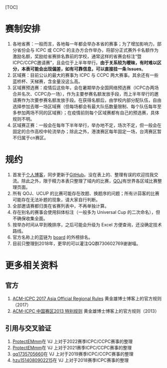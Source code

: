 [TOC]

# 赛制安排

1. 各地省赛：一般而言，各地每一年都会举办本省的赛事；为了增加影响力，部分省份会与 ICPC 或 CCPC 的主办方合作举办，将部分正式赛外卡名额作为激励名额，奖励给省赛排名靠前的学校，通常这样的省赛会标注“暨ICPC/CCPC邀请赛”，且会位于上半年举行。**由于关系较为暧昧，有时难以区分，本表可能会出现偏差，如有可靠信息，可以直接挂一条 Issues**。
2. 区域赛：目前公认的最大的赛事为 ICPC 与 CCPC 两大赛事。其余还有一些蓝桥杯、天梯赛，含金量没这么高。
3. 区域赛预选赛：疫情后这些年，会在暑期举办全国网络预选赛（ICPC办两场合并名次、CCPC办一场），作为主要参赛名额发放手段，而上半年举行的邀请赛作为次要参赛名额发放手段。在获得名额后，由学校内部分配队伍，自由选择参加去哪一场区域赛（但每场都会有最大队伍数量限制、每个队伍每年至多参加两场不同的区域赛）；在疫情前则每个区域赛都有自己的预选赛，具体规则不明。
4. 区域赛正赛：一般会在每年下半年举行，举办地不定，场次不定，但一般会在固定的合作高校中轮流举办；除此之外，港澳赛区每年固定一场，台湾赛区暂不归属于cn赛区。

# 规约

1. 首发于[个人博客](https://www.cnblogs.com/WIDA/p/18122995)，同步更新于[GitHub](https://github.com/hh2048/xcpc)。没在表上的、整理有误的欢迎找我交流。除此之外，限于精力本表只整理了域内的比赛，[QOJ](https://qoj.ac/category/1)有世界各区域比赛整理页面。
2. 所有 QOJ、UCUP 的比赛可能存在改题、换题序的问题；所有计蒜客的比赛可能存在无法补题的现象，请大家自行判断。
3. 全部邀请赛都归类在省赛列表中，不再单独计算。
4. 存在别名的赛事会使用斜体标注（一般多为 Universal Cup 的二次命名），但不确保收集全面。
5. 按举办时间从早到晚排序，之后可能会升级为 Excel 方便查询，还没确定技术路线。
6. 官方名称上的蓝链为 [board](https://board.xcpcio.com/) 的外榜排名。
7. 目前只整理到2018年，更早的可以灌注QQ群730602769谢谢喵。

# 更多相关资料

## 官方

1. [ACM-ICPC 2017 Asia Official Regional Rules](https://blog.sina.com.cn/s/blog_b946da100102xmw1.html) 黄金雄博士博客上的官方规则（2017）
2. [ACM-ICPC 中国赛区2013 特别规则](https://blog.sina.com.cn/s/blog_b946da100101jh55.html) 黄金雄博士博客上的官方规则（2013）

## 引用与交叉验证

1. [ProtectEMmm](https://vjudge.net/article/3389)在 VJ 上对于2022赛季ICPC/CCPC赛事的整理
2. [ProtectEMmm](https://vjudge.net/article/3893)在 VJ 上对于2021赛季ICPC/CCPC赛事的整理
3. [qq1735705660](https://vjudge.net/article/2446)在 VJ 上对于2019赛季ICPC/CCPC赛事的整理
4. [hzu1514080902215](https://vjudge.net/article/836)在 VJ 上对于2018赛季ICPC赛事的整理
